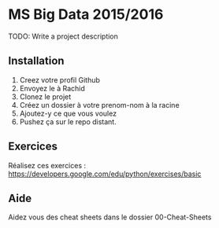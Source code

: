 
# MS Big Data 2015/2016
TODO: Write a project description
## Installation
1. Creez votre profil Github
2. Envoyez le à Rachid
3. Clonez le projet
4. Créez un dossier à votre prenom-nom à la racine
5. Ajoutez-y ce que vous voulez
6. Pushez ça sur le repo distant.

## Exercices
Réalisez ces exercices : https://developers.google.com/edu/python/exercises/basic

## Aide
Aidez vous des cheat sheets dans le dossier 00-Cheat-Sheets


